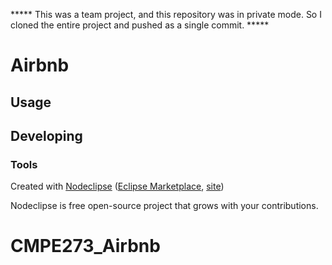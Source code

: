 ***** This was a team project, and this repository was in private mode. So I cloned the entire project and pushed as a single commit. *****

# Airbnb


## Usage



## Developing



### Tools

Created with [Nodeclipse](https://github.com/Nodeclipse/nodeclipse-1)
 ([Eclipse Marketplace](http://marketplace.eclipse.org/content/nodeclipse), [site](http://www.nodeclipse.org))   

Nodeclipse is free open-source project that grows with your contributions.
# CMPE273_Airbnb

